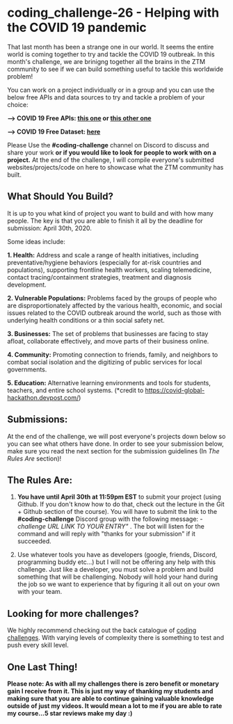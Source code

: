 # coding_challenge-26 - Helping with the COVID 19 pandemic

That last month has been a strange one in our world. It seems the entire world is coming together to try and tackle the COVID 19 outbreak. In this month's challenge, we are brinigng together all the brains in the ZTM community to see if we can build something useful to tackle this worldwide problem!

You can work on a project individually or in a group and you can use the below free APIs and data sources to try and tackle a problem of your choice:

**--> COVID 19 Free APIs: [this one](https://covid-19-apis.postman.com/) or [this other one](https://covid19api.com/)**

**--> COVID 19 Free Dataset: [here](https://github.com/nytimes/covid-19-data)**


Please Use the **#coding-challenge** channel on Discord to discuss and share your work **or if you would like to look for people to work with on a project.** At the end of the challenge, I will compile everyone's submitted websites/projects/code on here to showcase what the ZTM community has built. 

## What Should You Build?
It is up to you what kind of project you want to build and with how many people. The key is that you are able to finish it all by the deadline for submission: April 30th, 2020. 

Some ideas include:

**1. Health:** Address and scale a range of health initiatives, including preventative/hygiene behaviors (especially for at-risk countries and populations), supporting frontline health workers, scaling telemedicine, contact tracing/containment strategies, treatment and diagnosis development.

**2. Vulnerable Populations:** Problems faced by the groups of people who are disproportionately affected by the various health, economic, and social issues related to the COVID outbreak around the world, such as those with underlying health conditions or a thin social safety net.

**3. Businesses:** The set of problems that businesses are facing to stay afloat, collaborate effectively, and move parts of their business online.

**4. Community:** Promoting connection to friends, family, and neighbors to combat social isolation and the digitizing of public services for local governments.

**5. Education:** Alternative learning environments and tools for students, teachers, and entire school systems.
(*credit to https://covid-global-hackathon.devpost.com/)


## Submissions:
At the end of the challenge, we will post everyone's projects down below so you can see what others have done. In order to see your submission below, make sure you read the next section for the submission guidelines (In *The Rules Are* section)!
  

## The Rules Are:

1. **You have until April 30th at 11:59pm EST** to submit your project (using Github. If you don't know how to do that, check out the lecture in the Git + Github section of the course). You will have to submit the link to the **#coding-challenge** Discord group with the following message:  *-challenge URL LINK TO YOUR ENTRY"* . The bot will listen for the command and will reply with "thanks for your submission" if it succeeded.

2. Use whatever tools you have as developers (google, friends, Discord, programming buddy etc...) but I will not be offering any help with this challenge. Just like a developer, you must solve a problem and build something that will be challenging. Nobody will hold your hand during the job so we want to experience that by figuring it all out on your own with your team. 

## Looking for more challenges?
We highly recommend checking out the back catalogue of [coding challenges](https://zerotomastery.io/community/coding-challenges/?utm_source=github&utm_medium=coding_challenge-25). With varying levels of complexity there is something to test and push every skill level. 

## One Last Thing!

**Please note: As with all my challenges there is zero benefit or monetary gain I receive from it. This is just my way of thanking my students and making sure that you are able to continue gaining valuable knowledge outside of just my videos. It would mean a lot to me if you are able to rate my course...5 star reviews make my day :)**


